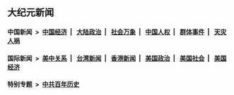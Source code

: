 ## 大纪元新闻

#### 中国新闻 &nbsp;>&nbsp; [中国经济](indexes/ncid283/README.md?01071645) &nbsp;| &nbsp; [大陆政治](indexes/ncid277/README.md?01071645) &nbsp;| &nbsp; [社会万象](indexes/ncid282/README.md?01071645) &nbsp;| &nbsp; [中国人权](indexes/ncid278/README.md?01071645) &nbsp;| &nbsp; [群体事件](indexes/ncid279/README.md?01071645) &nbsp;| &nbsp; [天灾人祸](indexes/ncid280/README.md?01071645)

#### 国际新闻 &nbsp;>&nbsp; [美中关系](indexes/nf1412576/README.md?01071645) &nbsp;| &nbsp; [台湾新闻](indexes/ncid1349361/README.md?01071645) &nbsp;| &nbsp; [香港新闻](indexes/ncid1349362/README.md?01071645) &nbsp;| &nbsp; [美国政治](indexes/ncid1078159/README.md?01071645) &nbsp;| &nbsp; [美国社会](indexes/ncid1078160/README.md?01071645) &nbsp;| &nbsp; [美国经济](indexes/ncid1078158/README.md?01071645)

#### 特别专题 &nbsp;>&nbsp; [中共百年历史](https://github.com/epoch-news/epoch-special/blob/master/README.md?01071645)  
